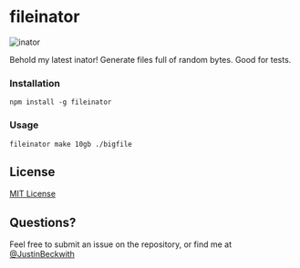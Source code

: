 # fileinator

![inator](http://i.imgur.com/Hc9u9wz.jpg)

Behold my latest inator! Generate files full of random bytes.  Good for tests. 

### Installation

`npm install -g fileinator`

### Usage

`fileinator make 10gb ./bigfile`


## License
[MIT License](LICENSE.md)

## Questions?
Feel free to submit an issue on the repository, or find me at [@JustinBeckwith](http://twitter.com/JustinBeckwith)



